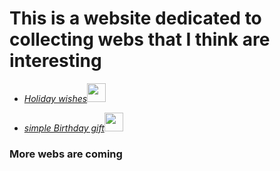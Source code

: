 # This is a website dedicated to collecting webs that I think are interesting

- <em><a href="https://magichear.github.io/interesting/firework/">Holiday wishes</a><img src="https://media.giphy.com/media/WUlplcMpOCEmTGBtBW/giphy.gif" width="30"></em>

- <em><a href="https://magichear.github.io/interesting/bf/">simple Birthday gift</a><img src="https://media.giphy.com/media/WUlplcMpOCEmTGBtBW/giphy.gif" width="30"></em>


### More webs are coming
